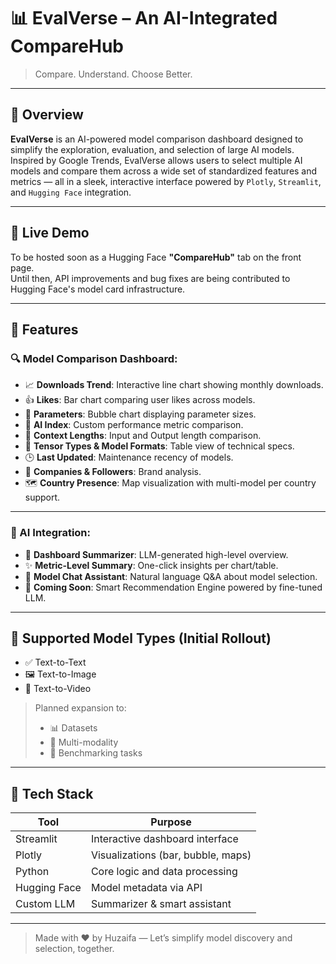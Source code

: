 # 📊 EvalVerse – An AI-Integrated CompareHub  
> Compare. Understand. Choose Better.

---

## 📖 Overview  
**EvalVerse** is an AI-powered model comparison dashboard designed to simplify the exploration, evaluation, and selection of large AI models.  
Inspired by Google Trends, EvalVerse allows users to select multiple AI models and compare them across a wide set of standardized features and metrics — all in a sleek, interactive interface powered by `Plotly`, `Streamlit`, and `Hugging Face` integration.

---

## 🚀 Live Demo  
To be hosted soon as a Hugging Face **"CompareHub"** tab on the front page.  
Until then, API improvements and bug fixes are being contributed to Hugging Face's model card infrastructure.

---

## 📌 Features  

### 🔍 Model Comparison Dashboard:
- 📈 **Downloads Trend**: Interactive line chart showing monthly downloads.
- 👍 **Likes**: Bar chart comparing user likes across models.
- 🔘 **Parameters**: Bubble chart displaying parameter sizes.
- 🧠 **AI Index**: Custom performance metric comparison.
- 🔄 **Context Lengths**: Input and Output length comparison.
- 🧬 **Tensor Types & Model Formats**: Table view of technical specs.
- 🕒 **Last Updated**: Maintenance recency of models.
- 🏢 **Companies & Followers**: Brand analysis.
- 🗺️ **Country Presence**: Map visualization with multi-model per country support.

---

### 🤖 AI Integration:
- 🧾 **Dashboard Summarizer**: LLM-generated high-level overview.
- ✨ **Metric-Level Summary**: One-click insights per chart/table.
- 💬 **Model Chat Assistant**: Natural language Q&A about model selection.
- 🔮 **Coming Soon**: Smart Recommendation Engine powered by fine-tuned LLM.

---

## 🧪 Supported Model Types (Initial Rollout)
- ✅ Text-to-Text  
- 🖼️ Text-to-Image  
- 🎥 Text-to-Video  

> Planned expansion to:
> - 📊 Datasets  
> - 🤹 Multi-modality  
> - 🧪 Benchmarking tasks

---

## 🧩 Tech Stack
| Tool           | Purpose                            |
|----------------|------------------------------------|
| Streamlit      | Interactive dashboard interface    |
| Plotly      | Visualizations (bar, bubble, maps) |
| Python         | Core logic and data processing     |
| Hugging Face   | Model metadata via API             |
| Custom LLM     | Summarizer & smart assistant       |

---

> Made with ❤️ by Huzaifa — Let’s simplify model discovery and selection, together.
